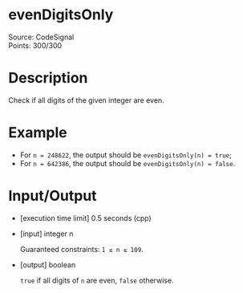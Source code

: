 # evenDigitsOnly
Source: CodeSignal <br>
Points: 300/300

# Description

Check if all digits of the given integer are even.

# Example

* For `n = 248622`, the output should be
  `evenDigitsOnly(n) = true`;
* For `n = 642386`, the output should be
  `evenDigitsOnly(n) = false`.

# Input/Output

* [execution time limit] 0.5 seconds (cpp)

* [input] integer n

  Guaranteed constraints:
  `1 ≤ n ≤ 109`.

* [output] boolean

  `true` if all digits of `n` are even, `false` otherwise.
